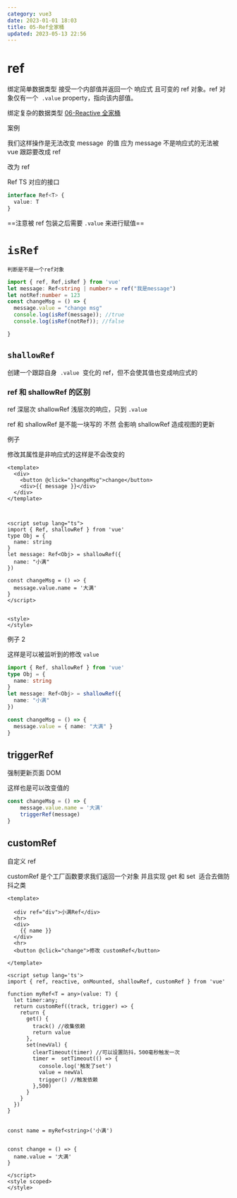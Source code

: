 ```yaml
---
category: vue3
date: 2023-01-01 18:03
title: 05-Ref全家桶
updated: 2023-05-13 22:56
---
```


# ref

绑定简单数据类型
接受一个内部值并返回一个 响应式 且可变的 ref 对象。ref 对象仅有一个  `.value` property，指向该内部值。

绑定复杂的数据类型 [06-Reactive 全家桶](06-Reactive全家桶.md)

案例

我们这样操作是无法改变 message  的值 应为 message 不是响应式的无法被 vue 跟踪要改成 ref

改为 ref

Ref TS 对应的接口

```ts
interface Ref<T> {
  value: T
}
```

==注意被 ref 包装之后需要 `.value` 来进行赋值==

# `isRef`

`判断是不是一个ref对象`

```ts
import { ref, Ref,isRef } from 'vue'
let message: Ref<string | number> = ref("我是message")
let notRef:number = 123
const changeMsg = () => {
  message.value = "change msg"
  console.log(isRef(message)); //true
  console.log(isRef(notRef)); //false

}
```

## `shallowRef`

创建一个跟踪自身  `.value`  变化的 ref，但不会使其值也变成响应式的

### ref 和 shallowRef 的区别

ref 深层次
shallowRef 浅层次的响应，只到 `.value`

ref 和 shallowRef 是不能一块写的 不然 会影响 shallowRef 造成视图的更新

例子

修改其属性是非响应式的这样是不会改变的

```vue
<template>
  <div>
    <button @click="changeMsg">change</button>
    <div>{{ message }}</div>
  </div>
</template>



<script setup lang="ts">
import { Ref, shallowRef } from 'vue'
type Obj = {
  name: string
}
let message: Ref<Obj> = shallowRef({
  name: "小满"
})

const changeMsg = () => {
  message.value.name = '大满'
}
</script>


<style>
</style>
```

例子 2

这样是可以被监听到的修改 `value`

```ts
import { Ref, shallowRef } from 'vue'
type Obj = {
  name: string
}
let message: Ref<Obj> = shallowRef({
  name: "小满"
})

const changeMsg = () => {
  message.value = { name: "大满" }
}
```

## triggerRef 

强制更新页面 DOM

这样也是可以改变值的

```ts
const changeMsg = () => {
    message.value.name = '大满'
    triggerRef(message)
}
```

## customRef

自定义 ref

customRef 是个工厂函数要求我们返回一个对象 并且实现 get 和 set  适合去做防抖之类

```vue
<template>

  <div ref="div">小满Ref</div>
  <hr>
  <div>
    {{ name }}
  </div>
  <hr>
  <button @click="change">修改 customRef</button>

</template>

<script setup lang='ts'>
import { ref, reactive, onMounted, shallowRef, customRef } from 'vue'

function myRef<T = any>(value: T) {
  let timer:any;
  return customRef((track, trigger) => {
    return {
      get() {
        track() //收集依赖
        return value
      },
      set(newVal) {
        clearTimeout(timer) //可以设置防抖，500毫秒触发一次
        timer =  setTimeout(() => {
          console.log('触发了set')
          value = newVal
          trigger() //触发依赖
        },500)
      }
    }
  })
}


const name = myRef<string>('小满')


const change = () => {
  name.value = '大满'
}

</script>
<style scoped>
</style>
```
